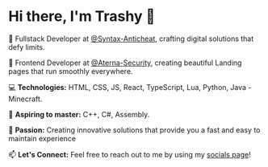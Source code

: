 # Hi there, I'm Trashy 👋

🚀 Fullstack Developer at [@Syntax-Anticheat](https://discord.gg/syntaxac), crafting digital solutions that defy limits.

💙 Frontend Developer at [@Aterna-Security](https://discord.aterna.lol), creating beautiful Landing pages that run smoothly everywhere.

💻 **Technologies:** HTML, CSS, JS, React, TypeScript, Lua, Python, Java - Minecraft.

🌱 **Aspiring to master:** C++, C#, Assembly.

🔭 **Passion:** Creating innovative solutions that provide you a fast and easy to maintain experience

📫 **Let's Connect:** Feel free to reach out to me by using my [socials page](https://guns.lol/trashy)!

